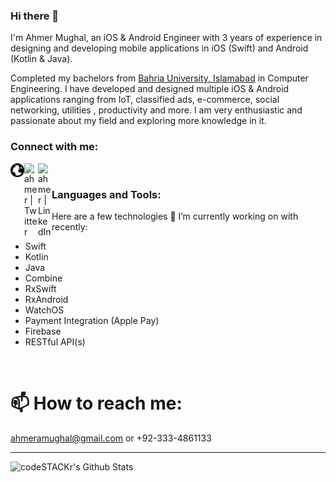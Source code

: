 ### Hi there 👋

I'm Ahmer Mughal, an iOS & Android Engineer with 3 years of experience in designing and developing mobile applications in iOS (Swift) and Android (Kotlin & Java).

Completed my bachelors from [Bahria University, Islamabad](https://www.bahria.edu.pk/buic) in Computer Engineering. I have developed and designed multiple iOS & Android applications ranging from IoT, classified ads, e-commerce, social networking, utilities , productivity and more. I am very enthusiastic and passionate about my field and exploring more knowledge in it.

### Connect with me:

[<img align="left" alt="ahmermughal.github.io" width="22px" src="https://raw.githubusercontent.com/iconic/open-iconic/master/svg/globe.svg" />][website]
[<img align="left" alt="ahmer | Twitter" width="22px" src="https://cdn.jsdelivr.net/npm/simple-icons@v3/icons/twitter.svg" />][twitter]
[<img align="left" alt="ahmer | LinkedIn" width="22px" src="https://cdn.jsdelivr.net/npm/simple-icons@v3/icons/linkedin.svg" />][linkedin]

<br />

### Languages and Tools:
Here are a few technologies 🔭 I’m currently working on with recently:

  - Swift
  - Kotlin
  - Java
  - Combine
  - RxSwift
  - RxAndroid
  - WatchOS
  - Payment Integration (Apple Pay)
  - Firebase
  - RESTful API(s)
  
<br />

# 📫 How to reach me: 
ahmeramughal@gmail.com or +92-333-4861133
<br />

---
<img align="left" alt="codeSTACKr's Github Stats" src="https://github-readme-stats.vercel.app/api?username=ahmermughal&show_icons=true&hide_border=true&count_private=true" />

[website]: https://ahmermughal.github.io
[twitter]: https://twitter.com/ahmeramughal
[linkedin]: https://www.linkedin.com/in/ahmer-mughal-1209ab17b/
